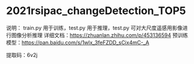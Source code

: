 # 2021rsipac_changeDetection_TOP5
说明： train.py 用于训练，test.py 用于推理，test.py 可对大尺度遥感用影像进行图像分析推理
详细文档：https://zhuanlan.zhihu.com/p/453136594
预训练模型：https://pan.baidu.com/s/1wlx_3feFZDD_sCix4mC-_A

提取码：6v2j
